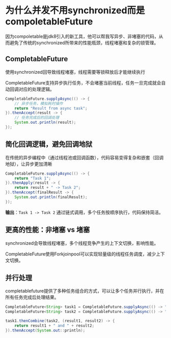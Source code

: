 # 为什么并发不用synchronized而是compoletableFuture

因为compoletable是jdk8引入的新工具，他可以帮我写异步、非堵塞的代码，从而避免了传统的synchronized所带来的性能瓶颈，线程堵塞和复杂的锁管理。

## CompletableFuture

使用synchronized回导致线程堵塞，线程需要等锁释放后才能继续执行

CompletableFuture支持异步执行任务，不会堵塞当前线程，任务一旦完成就会自动回调对应的处理逻辑。

~~~java
CompletableFuture.supplyAsync(() -> {
    // 异步任务，模拟耗时操作
    return "Result from async task";
}).thenAccept(result -> {
    // 任务完成后的回调处理
    System.out.println(result);
});

~~~

## 简化回调逻辑，避免回调地狱

在传统的异步编程中（通过线程池或回调函数），代码容易变得复杂和嵌套（回调地狱），让异步更加清晰

~~~java
CompletableFuture.supplyAsync(() -> {
    return "Task 1";
}).thenApply(result -> {
    return result + " -> Task 2";
}).thenAccept(finalResult -> {
    System.out.println(finalResult);
});
~~~

**输出**：`Task 1 -> Task 2`
通过链式调用，多个任务按顺序执行，代码保持简洁。

## 更高的性能：非堵塞 vs 堵塞

synchronized会导致线程堵塞，多个线程竞争产生的上下文切换，影响性能。

CompletableFuture使用Forkjoinpool可以实现轻量级的线程任务调度，减少上下文切换。

## 并行处理

completablefuture提供了多种任务组合的方式，可以让多个任务并行执行，并在所有任务完成后处理结果。

~~~java
CompletableFuture<String> task1 = CompletableFuture.supplyAsync(() -> "Task 1");
CompletableFuture<String> task2 = CompletableFuture.supplyAsync(() -> "Task 2");

task1.thenCombine(task2, (result1, result2) -> {
    return result1 + " and " + result2;
}).thenAccept(System.out::println);

~~~

